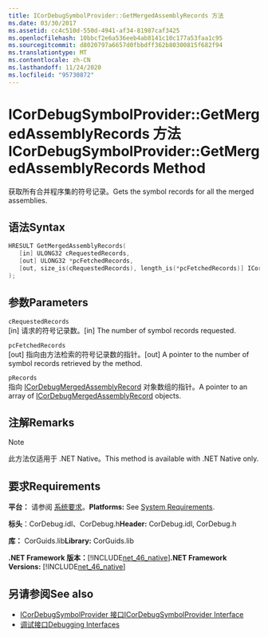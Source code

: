 ```yaml
---
title: ICorDebugSymbolProvider::GetMergedAssemblyRecords 方法
ms.date: 03/30/2017
ms.assetid: cc4c510d-550d-4941-af34-81987caf3425
ms.openlocfilehash: 10bbcf2e6a536eeb4ab8141c10c177a53faa1c95
ms.sourcegitcommit: d8020797a6657d0fbbdff362b80300815f682f94
ms.translationtype: MT
ms.contentlocale: zh-CN
ms.lasthandoff: 11/24/2020
ms.locfileid: "95730872"
---
```

# <a name="icordebugsymbolprovidergetmergedassemblyrecords-method"></a><span data-ttu-id="e0c10-102">ICorDebugSymbolProvider::GetMergedAssemblyRecords 方法</span><span class="sxs-lookup"><span data-stu-id="e0c10-102">ICorDebugSymbolProvider::GetMergedAssemblyRecords Method</span></span>

<span data-ttu-id="e0c10-103">获取所有合并程序集的符号记录。</span><span class="sxs-lookup"><span data-stu-id="e0c10-103">Gets the symbol records for all the merged assemblies.</span></span>  
  
## <a name="syntax"></a><span data-ttu-id="e0c10-104">语法</span><span class="sxs-lookup"><span data-stu-id="e0c10-104">Syntax</span></span>  
  
```cpp  
HRESULT GetMergedAssemblyRecords(  
   [in] ULONG32 cRequestedRecords,  
   [out] ULONG32 *pcFetchedRecords,  
   [out, size_is(cRequestedRecords), length_is(*pcFetchedRecords)] ICorDebugMergedAssemblyRecord *pRecords[]  
);  
```  
  
## <a name="parameters"></a><span data-ttu-id="e0c10-105">参数</span><span class="sxs-lookup"><span data-stu-id="e0c10-105">Parameters</span></span>  

 `cRequestedRecords`  
 <span data-ttu-id="e0c10-106">[in] 请求的符号记录数。</span><span class="sxs-lookup"><span data-stu-id="e0c10-106">[in] The number of symbol records requested.</span></span>  
  
 `pcFetchedRecords`  
 <span data-ttu-id="e0c10-107">[out] 指向由方法检索的符号记录数的指针。</span><span class="sxs-lookup"><span data-stu-id="e0c10-107">[out] A pointer to the number of symbol records retrieved by the method.</span></span>  
  
 `pRecords`  
 <span data-ttu-id="e0c10-108">指向 [ICorDebugMergedAssemblyRecord](icordebugmergedassemblyrecord-interface.md) 对象数组的指针。</span><span class="sxs-lookup"><span data-stu-id="e0c10-108">A pointer to an array of [ICorDebugMergedAssemblyRecord](icordebugmergedassemblyrecord-interface.md) objects.</span></span>  
  
## <a name="remarks"></a><span data-ttu-id="e0c10-109">注解</span><span class="sxs-lookup"><span data-stu-id="e0c10-109">Remarks</span></span>  
  
> [!NOTE]
> <span data-ttu-id="e0c10-110">此方法仅适用于 .NET Native。</span><span class="sxs-lookup"><span data-stu-id="e0c10-110">This method is available with .NET Native only.</span></span>  
  
## <a name="requirements"></a><span data-ttu-id="e0c10-111">要求</span><span class="sxs-lookup"><span data-stu-id="e0c10-111">Requirements</span></span>  

 <span data-ttu-id="e0c10-112">**平台：** 请参阅 [系统要求](../../get-started/system-requirements.md)。</span><span class="sxs-lookup"><span data-stu-id="e0c10-112">**Platforms:** See [System Requirements](../../get-started/system-requirements.md).</span></span>  
  
 <span data-ttu-id="e0c10-113">**标头**：CorDebug.idl、CorDebug.h</span><span class="sxs-lookup"><span data-stu-id="e0c10-113">**Header:** CorDebug.idl, CorDebug.h</span></span>  
  
 <span data-ttu-id="e0c10-114">**库：** CorGuids.lib</span><span class="sxs-lookup"><span data-stu-id="e0c10-114">**Library:** CorGuids.lib</span></span>  
  
 <span data-ttu-id="e0c10-115">**.NET Framework 版本：**[!INCLUDE[net_46_native](../../../../includes/net-46-native-md.md)]</span><span class="sxs-lookup"><span data-stu-id="e0c10-115">**.NET Framework Versions:** [!INCLUDE[net_46_native](../../../../includes/net-46-native-md.md)]</span></span>  
  
## <a name="see-also"></a><span data-ttu-id="e0c10-116">另请参阅</span><span class="sxs-lookup"><span data-stu-id="e0c10-116">See also</span></span>

- [<span data-ttu-id="e0c10-117">ICorDebugSymbolProvider 接口</span><span class="sxs-lookup"><span data-stu-id="e0c10-117">ICorDebugSymbolProvider Interface</span></span>](icordebugsymbolprovider-interface.md)
- [<span data-ttu-id="e0c10-118">调试接口</span><span class="sxs-lookup"><span data-stu-id="e0c10-118">Debugging Interfaces</span></span>](debugging-interfaces.md)
